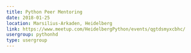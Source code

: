 ```yaml
---
title: Python Peer Mentoring
date: 2018-01-25
location: Marsilius-Arkaden, Heidelberg
link: https://www.meetup.com/HeidelbergPython/events/qgtdsmyxcbhc/
usergroup: pythonhd
type: usergroup
---
```

